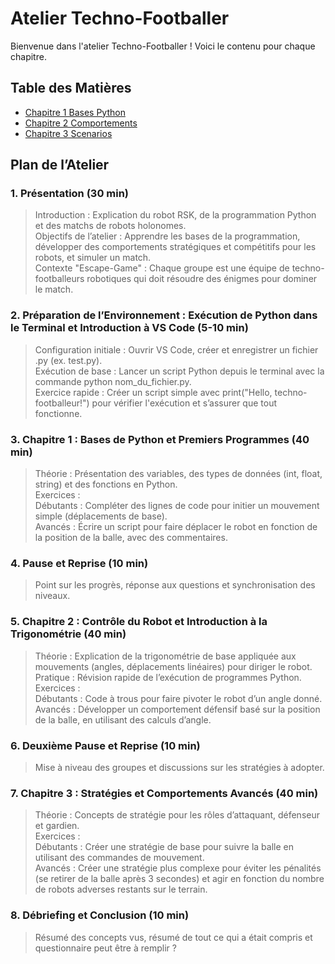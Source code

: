 # Atelier Techno-Footballer

Bienvenue dans l'atelier Techno-Footballer ! Voici le contenu pour chaque chapitre.

## Table des Matières
- [Chapitre 1 Bases Python](./docs/Chapitre_1_Bases_Python.md)
- [Chapitre 2 Comportements](./docs/Chapitre_2_Comportements.md)
- [Chapitre 3 Scenarios](./docs/Chapitre_3_Scenarios.md)


## Plan de l’Atelier

### 1. Présentation (30 min)
> Introduction : Explication du robot RSK, de la programmation Python et des matchs de robots holonomes. <br>
Objectifs de l’atelier : Apprendre les bases de la programmation, développer des comportements stratégiques et compétitifs pour les robots, et simuler un match. <br>
Contexte "Escape-Game" : Chaque groupe est une équipe de techno-footballeurs robotiques qui doit résoudre des énigmes pour dominer le match.
### 2. Préparation de l’Environnement : Exécution de Python dans le Terminal et Introduction à VS Code (5-10 min)
> Configuration initiale : Ouvrir VS Code, créer et enregistrer un fichier .py (ex. test.py). <br>
Exécution de base : Lancer un script Python depuis le terminal avec la commande python nom_du_fichier.py. <br>
Exercice rapide : Créer un script simple avec print("Hello, techno-footballeur!") pour vérifier l'exécution et s’assurer que tout fonctionne.
### 3. Chapitre 1 : Bases de Python et Premiers Programmes (40 min)
> Théorie : Présentation des variables, des types de données (int, float, string) et des fonctions en Python.<br>
Exercices :<br>
Débutants : Compléter des lignes de code pour initier un mouvement simple (déplacements de base). <br>
Avancés : Écrire un script pour faire déplacer le robot en fonction de la position de la balle, avec des commentaires. 
### 4. Pause et Reprise (10 min)
> Point sur les progrès, réponse aux questions et synchronisation des niveaux.
### 5. Chapitre 2 : Contrôle du Robot et Introduction à la Trigonométrie (40 min)
> Théorie : Explication de la trigonométrie de base appliquée aux mouvements (angles, déplacements linéaires) pour diriger le robot. <br>
Pratique : Révision rapide de l’exécution de programmes Python. <br>
Exercices : <br>
Débutants : Code à trous pour faire pivoter le robot d’un angle donné. <br>
Avancés : Développer un comportement défensif basé sur la position de la balle, en utilisant des calculs d’angle.
### 6. Deuxième Pause et Reprise (10 min)
> Mise à niveau des groupes et discussions sur les stratégies à adopter.
### 7. Chapitre 3 : Stratégies et Comportements Avancés (40 min)
>Théorie : Concepts de stratégie pour les rôles d’attaquant, défenseur et gardien. <br>
Exercices : <br>
Débutants : Créer une stratégie de base pour suivre la balle en utilisant des commandes de mouvement. <br>
Avancés : Créer une stratégie plus complexe pour éviter les pénalités (se retirer de la balle après 3 secondes) et agir en fonction du nombre de robots adverses restants sur le terrain.
### 8. Débriefing et Conclusion (10 min)
> Résumé des concepts vus, résumé de tout ce qui a était compris et questionnaire peut être à remplir ?